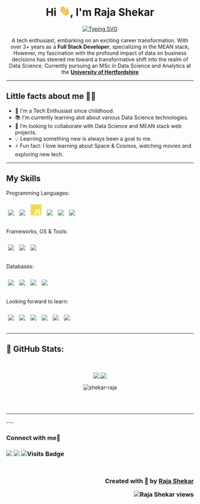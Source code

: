 <h1 align="center">Hi <img src="https://raw.githubusercontent.com/ABSphreak/ABSphreak/master/gifs/Hi.gif" width="30px">, I'm Raja Shekar</h1>
<p align="center">
    <a href="https://git.io/typing-svg"><img src="https://readme-typing-svg.herokuapp.com?font=Fira+Code&weight=50&pause=1000&color=0025FF&center=true&vCenter=true&random=false&width=450&lines=3%2B+years+Full+Stack+Developer+Experience;Aspiring+Data+Science+Professional;DS+%7C+AI+%7C+ML+Enthusiast" alt="Typing SVG" /></a>
</p>

<p align="center">
    A tech enthusiast, embarking on an exciting career transformation. With over 3+ years as a <b>Full Stack Developer</b>, specializing in the MEAN stack, However, my fascination with the profound impact of data on business decisions has steered me toward a transformative shift into the realm of Data Science. Currently pursuing an MSc in Data Science and Analytics at the <a href="https://www.herts.ac.uk/"><b>University of Hertfordshire</b></a>
</p>
<hr>

<h2>Little facts about me 👨‍💻</h2>

- 🧞 I'm a Tech Enthusiast since childhood.
-  📚 I'm currently learning alot about various Data Science technologies.
- 👯 I’m looking to collaborate with Data Science and MEAN stack web projects.
- 💡 Learning something new is always been a goal to me.
- ⚡ Fun fact: I love learning about Space & Cosmos, watching movies and exploring new tech.
<hr>

<h2>My Skills</h2>
<p style="margin-bottom: 5px">Programming Languages: </p><br>
  <code style=""><a href="https://www.python.org/" target="_blank" tooltip="Python"><img height="30" src="https://www.vectorlogo.zone/logos/python/python-icon.svg"></a></code>
  <code><a href="https://www.w3schools.com/html/" target="_blank"><img height="30" src="https://www.vectorlogo.zone/logos/w3_html5/w3_html5-icon.svg"></a></code>
  <code><a href="https://www.javascript.com/" target="_blank"><img height="30" src="https://raw.githubusercontent.com/devicons/devicon/master/icons/javascript/javascript-plain.svg"></a></code>
  <code><a href="https://www.typescriptlang.org/" target="_blank"><img height="30" src="https://www.vectorlogo.zone/logos/typescriptlang/typescriptlang-icon.svg"></a></code>
  <code><a href="https://www.r-project.org/" target="_blank"><img height="30" src="https://www.vectorlogo.zone/logos/r-project/r-project-icon.svg"></a></code>
  <code><a href="https://www.scala-lang.org/" target="_blank"><img height="30" src="https://www.vectorlogo.zone/logos/scala-lang/scala-lang-icon.svg"></a></code>
<br><br>
<p style="margin-bottom: 10px">Frameworks, OS & Tools: </p><br>
  <code><a href="https://angular.io/" target="_blank"><img height="30" src="https://www.vectorlogo.zone/logos/angular/angular-icon.svg"></a></code>
  <code><a href="https://nodejs.org/en/" target="_blank"><img height="30" src="https://www.vectorlogo.zone/logos/nodejs/nodejs-icon.svg"></a></code>
  <code><a href="https://git-scm.com/" target="_blank"><img height="30" src="https://www.vectorlogo.zone/logos/git-scm/git-scm-icon.svg"></a></code>
<br><br>
<p style="margin-bottom: 10px">Databases: </p><br>
  <code><a href="https://www.mongodb.com/" target="_blank"><img height="30" src="https://www.vectorlogo.zone/logos/mongodb/mongodb-icon.svg"></a></code>
  <code><a href="https://www.sqlite.org/index.html" target="_blank"><img height="30" src="https://www.vectorlogo.zone/logos/sqlite/sqlite-icon.svg"></a></code>
  <code><a href="https://www.couchbase.com/" target="_blank"><img height="30" src="https://www.vectorlogo.zone/logos/couchbase/couchbase-icon.svg"></a></code>
  <code><a href="https://redis.io/" target="_blank"><img height="30" src="https://www.vectorlogo.zone/logos/redis/redis-icon.svg"></a></code>
<br><br>
<p style="margin-bottom: 10px">Looking forward to learn:</p><br>
  <code><a href="https://cloud.google.com/" target="_blank"><img height="30" src="https://www.vectorlogo.zone/logos/google_cloud/google_cloud-icon.svg"></a></code>
  <code><a href="https://aws.amazon.com/" target="_blank"><img height="30" src="https://www.vectorlogo.zone/logos/amazon_aws/amazon_aws-icon.svg"></a></code>
  <code><a href="https://azure.microsoft.com/en-us/" target="_blank"><img height="30" src="https://www.vectorlogo.zone/logos/microsoft_azure/microsoft_azure-icon.svg"></a></code>
  <code><a href="https://opencv.org/" target="_blank"><img height="30" src="https://www.vectorlogo.zone/logos/opencv/opencv-icon.svg"></a></code>
  <code><a href="https://pytorch.org/" target="_blank"><img height="30" src="https://www.vectorlogo.zone/logos/pytorch/pytorch-icon.svg"></a></code>
  <code><a href="https://www.tensorflow.org/" target="_blank"><img height="30" src="https://www.vectorlogo.zone/logos/tensorflow/tensorflow-icon.svg"></a></code>
<br><br>

<hr>

<h2>
 📔 GitHub Stats:
</h2>
<br>
<p align="center">
  <a href="https://github.com/shekar-raja">
    <img align="center"  height="175px" src="https://github-readme-stats.vercel.app/api?username=shekar-raja&show_icons=true&hide_border=true&title_color=94b4a4&amp&icon_color=FFFFFF&amp&text_color=FFFFFF&amp&bg_color=000000&count_private=true&include_all_commits=true"/>
  </a>
  <a href="https://github.com/shekar-raja">
    <img align="center" height="175px"  src="https://github-readme-stats.vercel.app/api/top-langs/?username=shekar-raja&text_color=FFFFFF&bg_color=000000&title_color=94b4a4&langs_count=15&layout=compact&hide_border=true" />
  </a>
</p>
<p align="center"><img align="center" src="https://github-readme-streak-stats.herokuapp.com/?user=shekar-raja&text_color=FFFFFF&bg_color=000000&title_color=94b4a4&langs_count=15&layout=compact&hide_border=true" alt="shekar-raja" /></p>

<br><br>
<hr>
---

<h3> Connect with me🤝 <h3>

[<img src="https://img.shields.io/badge/linkedin-%230077B5.svg?&style=for-the-badge&logo=linkedin&logoColor=white" />](https://www.linkedin.com/in/raja-shekar/) [<img src="https://img.shields.io/badge/gmail-%23EE0000.svg?&style=for-the-badge&logo=gmail&logoColor=white">](mailto:rajashekarb.dev@gmail.com) 
![Visits Badge](https://badges.pufler.dev/visits/shekar-raja/shekar-raja?style=for-the-badge)

<br>
  
<p align="right" > Created with 🖤 by <a href="https://github.com/shekar-raja">Raja Shekar</a></p>
<p align="right"> <img src="https://komarev.com/ghpvc/?username=RajaShekar&label=Views&color=blue&style=plastic" alt="Raja Shekar views" /> </p>

<style>
  code {
    margin: 5px
  }  
</style>